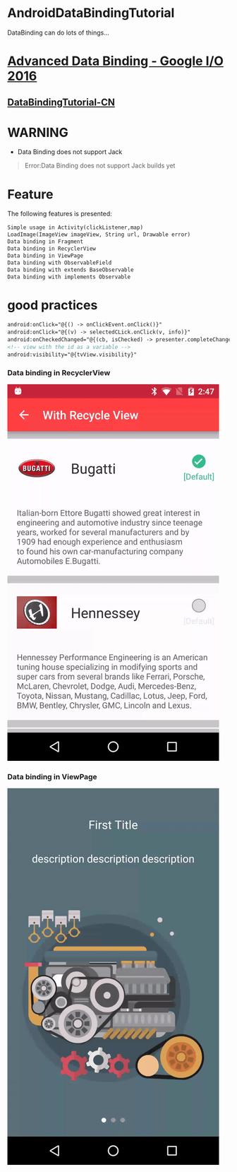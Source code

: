# AndroidDataBindingTutorial
DataBinding can do lots of things...

# [Advanced Data Binding - Google I/O 2016](https://www.youtube.com/watch?v=DAmMN7m3wLU)
## [DataBindingTutorial-CN](https://yanlu.me/android-databinding-tutorial-00/)

# WARNING
* Data Binding does not support Jack
> Error:Data Binding does not support Jack builds yet  

# Feature
The following features is presented:
```
Simple usage in Activity(clickListener,map)
LoadImage(ImageView imageView, String url, Drawable error)
Data binding in Fragment
Data binding in RecyclerView
Data binding in ViewPage
Data binding with ObservableField
Data binding with extends BaseObservable
Data binding with implements Observable

```

# good practices
``` xml
android:onClick="@{() -> onClickEvent.onClick()}"
android:onClick="@{(v) -> selectedCLick.onClick(v, info)}"
android:onCheckedChanged="@{(cb, isChecked) -> presenter.completeChanged(t, isChecked)}"
<!-- view with the id as a variable -->
android:visibility="@{tvView.visibility}"

```

### Data binding in RecyclerView 
![data-binding-recycle-view](https://raw.githubusercontent.com/captain-miao/me.github.com/master/databinding/data-binding-recycle-view.gif "data-binding-recycle-view")

### Data binding in ViewPage 
![data-binding-view-page](https://raw.githubusercontent.com/captain-miao/me.github.com/master/databinding/data-binding-view-page.gif "data-binding-view-page")

<br/>
